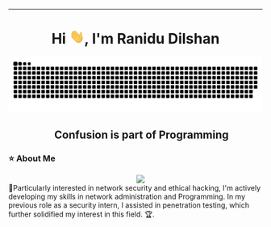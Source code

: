 <hr>
<h1 align="center">Hi <img src="https://raw.githubusercontent.com/ABSphreak/ABSphreak/master/gifs/Hi.gif" width="30px">, I'm Ranidu Dilshan </h1>

<!--- snake -->
<div align="center">
  <img  src="https://github.com/1999AZZAR/1999AZZAR/blob/readme/resources/img/grid-snake.svg"
       alt="snake" /></a>
</div>

<!--h2 without bottom border-->
<div id="user-content-toc">
  <ul align="center">
    <summary><h2 >Confusion is part of Programming</h2></summary>
  </ul>
</div>


### ⭐ About Me
<picture> <img align="right" src="https://github.com/7oSkaaa/7oSkaaa/blob/main/Images/Right_Side.gif?raw=true" width = 250px></picture>

<br>
💬Particularly interested in network security and ethical hacking, I'm actively developing my skills in network administration and Programming. In my previous role as a security intern, I assisted in penetration testing, which further solidified my interest in this field. 🏆.
<br>
